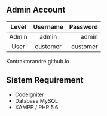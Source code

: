 
## Admin Account
| Level |  Username | Password |
|:-----:|:---------:|---------:|
| Admin |  admin    | admin    |
| User  |  customer | customer |

Kontraktorandre.github.io

## Sistem Requirement
- CodeIgniter
- Database MySQL
- XAMPP / PHP 5.6
